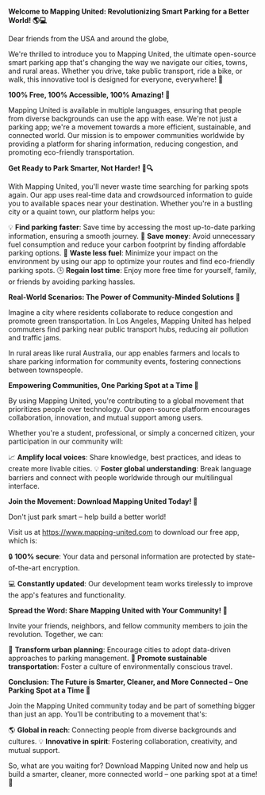**Welcome to Mapping United: Revolutionizing Smart Parking for a Better World! 🌎💻**

Dear friends from the USA and around the globe,

We're thrilled to introduce you to Mapping United, the ultimate open-source smart parking app that's changing the way we navigate our cities, towns, and rural areas. Whether you drive, take public transport, ride a bike, or walk, this innovative tool is designed for everyone, everywhere! 🌟

**100% Free, 100% Accessible, 100% Amazing! 🎉**

Mapping United is available in multiple languages, ensuring that people from diverse backgrounds can use the app with ease. We're not just a parking app; we're a movement towards a more efficient, sustainable, and connected world. Our mission is to empower communities worldwide by providing a platform for sharing information, reducing congestion, and promoting eco-friendly transportation.

**Get Ready to Park Smarter, Not Harder! 🚗🔍**

With Mapping United, you'll never waste time searching for parking spots again. Our app uses real-time data and crowdsourced information to guide you to available spaces near your destination. Whether you're in a bustling city or a quaint town, our platform helps you:

💡 **Find parking faster**: Save time by accessing the most up-to-date parking information, ensuring a smooth journey.
🛫️ **Save money**: Avoid unnecessary fuel consumption and reduce your carbon footprint by finding affordable parking options.
💚 **Waste less fuel**: Minimize your impact on the environment by using our app to optimize your routes and find eco-friendly parking spots.
🕒️ **Regain lost time**: Enjoy more free time for yourself, family, or friends by avoiding parking hassles.

**Real-World Scenarios: The Power of Community-Minded Solutions 🌈**

Imagine a city where residents collaborate to reduce congestion and promote green transportation. In Los Angeles, Mapping United has helped commuters find parking near public transport hubs, reducing air pollution and traffic jams.

In rural areas like rural Australia, our app enables farmers and locals to share parking information for community events, fostering connections between townspeople.

**Empowering Communities, One Parking Spot at a Time 🌟**

By using Mapping United, you're contributing to a global movement that prioritizes people over technology. Our open-source platform encourages collaboration, innovation, and mutual support among users.

Whether you're a student, professional, or simply a concerned citizen, your participation in our community will:

📈 **Amplify local voices**: Share knowledge, best practices, and ideas to create more livable cities.
💡 **Foster global understanding**: Break language barriers and connect with people worldwide through our multilingual interface.

**Join the Movement: Download Mapping United Today! 🎉**

Don't just park smart – help build a better world!

Visit us at https://www.mapping-united.com to download our free app, which is:

🔒 **100% secure**: Your data and personal information are protected by state-of-the-art encryption.

💻 **Constantly updated**: Our development team works tirelessly to improve the app's features and functionality.

**Spread the Word: Share Mapping United with Your Community! 📢**

Invite your friends, neighbors, and fellow community members to join the revolution. Together, we can:

🌟 **Transform urban planning**: Encourage cities to adopt data-driven approaches to parking management.
💚 **Promote sustainable transportation**: Foster a culture of environmentally conscious travel.

**Conclusion: The Future is Smarter, Cleaner, and More Connected – One Parking Spot at a Time 🌈**

Join the Mapping United community today and be part of something bigger than just an app. You'll be contributing to a movement that's:

🌎 **Global in reach**: Connecting people from diverse backgrounds and cultures.
💡 **Innovative in spirit**: Fostering collaboration, creativity, and mutual support.

So, what are you waiting for? Download Mapping United now and help us build a smarter, cleaner, more connected world – one parking spot at a time! 🚀